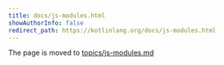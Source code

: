 ```yaml
---
title: docs/js-modules.html
showAuthorInfo: false
redirect_path: https://kotlinlang.org/docs/js-modules.html
---
```


The page is moved to [topics/js-modules.md](docs/topics/js-modules.md)
